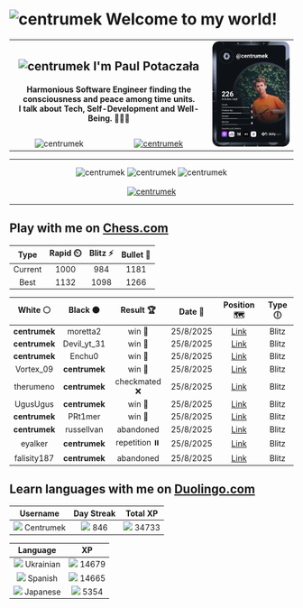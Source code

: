 <h1>
  <img
    src="https://emojis.slackmojis.com/emojis/images/1531849430/4246/blob-sunglasses.gif"
    width="30"
    alt="centrumek"
  />
  Welcome to my world!
</h1>

<table>
  <tbody>
    <tr>
      <td align="center" width="70%" colspan="2">
        <h2>
          <img
            src="https://raw.githubusercontent.com/MartinHeinz/MartinHeinz/master/wave.gif"
            width="30px"
            alt="centrumek"
          />
          I'm Paul Potaczała
        </h2>
        <h4>
          Harmonious Software Engineer finding the consciousness and peace among time units.
          <br/>
          I talk about Tech, Self-Development and Well-Being. 🌿🧘🚀
        </h4>
      </td>
      <td width="30%" rowspan="2">
        <a href="https://app.daily.dev/centrumek">
          <img
            src="./devcard.svg"
            alt="centrumek"
          />
        </a>
      </td>
    </tr>
    <tr align="center">
      <td>
        <img
          src="https://komarev.com/ghpvc/?username=centrumek&label=visitors&color=0e75b6&style=flat"
          alt="centrumek"
        >
      </td>
      <td>
        <a href="https://stackoverflow.com/users/14496012/centrumek">
          <img
            src="https://stackoverflow.com/users/flair/14496012.png?theme=dark"
            alt="centrumek"
          >
        </a>
      </td>
    </tr>
  </tbody>
</table>

---
<div align="center">
  <img 
    src="https://github-readme-stats.vercel.app/api?username=centrumek&show_icons=true&count_private=true&theme=dark&hide_border=true&hide=issues,contribs&bg_color=00000000"
    alt="centrumek"
  />
  <img
    src="https://github-readme-stats.vercel.app/api/top-langs/?username=centrumek&layout=compact&hide_border=true&theme=dark&bg_color=00000000&langs_count=6&exclude_repo=air-statistic-app"
    alt="centrumek"
  />
  <img 
    src="https://github-readme-streak-stats.herokuapp.com?user=centrumek&theme=dark&hide_border=true&background=FFFFFF00"
    alt="centrumek"
  />
  <br/>
  <br/>
  <a href="https://www.buymeacoffee.com/centrumek">
    <img
      src="https://cdn.buymeacoffee.com/buttons/v2/default-orange.png"
      height="50"
      width="210"
      alt="centrumek"
    />
  </a>
</div>

---

## Play with me on [Chess.com](https://www.chess.com/member/centrumek)

<div align="center">
<!--START_SECTION:chessStats-->
<!-- Automatically generated with https://github.com/Balastrong/chess-stats-action -->

| Type | Rapid ⏲️ | Blitz ⚡ | Bullet 🔫 |
|:---:|:---:|:---:|:---:|
| Current | 1000 | 984 | 1181 |
| Best | 1132 | 1098 | 1266 |

| White ⚪ | Black ⚫ | Result 🏆 | Date 📅 | Position 🗺️ | Type 🕕 |
|:---:|:---:|:---:|:---:|:---:|:---:|
| **centrumek** | moretta2 | win 🥇 | 25/8/2025 | <a href="http://www.ee.unb.ca/cgi-bin/tervo/fen.pl?select=7k/7R/p4Npp/1p6/3P4/1P6/1KP2r1P/8 b - - 3 33">Link</a> | Blitz |
| **centrumek** | Devil_yt_31 | win 🥇 | 25/8/2025 | <a href="http://www.ee.unb.ca/cgi-bin/tervo/fen.pl?select=3NK3/2k3p1/7p/5P1P/p1p5/R3P3/8/8 b - - 0 43">Link</a> | Blitz |
| **centrumek** | Enchu0 | win 🥇 | 25/8/2025 | <a href="http://www.ee.unb.ca/cgi-bin/tervo/fen.pl?select=8/8/4k1R1/8/8/7P/P6K/8 b - - 2 51">Link</a> | Blitz |
| Vortex_09 | **centrumek** | win 🥇 | 25/8/2025 | <a href="http://www.ee.unb.ca/cgi-bin/tervo/fen.pl?select=2k3r1/ppp2p2/8/3PPR2/5B2/P1P5/1P3K2/r5q1 w - - 0 33">Link</a> | Blitz |
| therumeno | **centrumek** | checkmated ❌ | 25/8/2025 | <a href="http://www.ee.unb.ca/cgi-bin/tervo/fen.pl?select=r2qkb1r/pppn1Qpp/2np4/4p1P1/2B1P3/7P/PPPP1P2/RNB1K2R b KQkq - 0 8">Link</a> | Blitz |
| UgusUgus | **centrumek** | win 🥇 | 25/8/2025 | <a href="http://www.ee.unb.ca/cgi-bin/tervo/fen.pl?select=1r3k1r/6bp/p2p1p2/2pN3q/4P3/1P6/P1P2PPP/3R1RK1 w - - 0 27">Link</a> | Blitz |
| **centrumek** | PRt1mer | win 🥇 | 25/8/2025 | <a href="http://www.ee.unb.ca/cgi-bin/tervo/fen.pl?select=8/P6N/8/8/1P6/2k1p3/6PP/4K3 b - - 0 37">Link</a> | Blitz |
| **centrumek** | russellvan | abandoned  | 25/8/2025 | <a href="http://www.ee.unb.ca/cgi-bin/tervo/fen.pl?select=8/1p3kBp/p1p3pP/2Pp4/3K4/r4p2/8/8 w - - 2 40">Link</a> | Blitz |
| eyalker | **centrumek** | repetition ⏸️ | 25/8/2025 | <a href="http://www.ee.unb.ca/cgi-bin/tervo/fen.pl?select=8/8/8/2p1K3/1pP5/1k6/p7/3Q4 b - - 17 60">Link</a> | Blitz |
| falisity187 | **centrumek** | abandoned  | 25/8/2025 | <a href="http://www.ee.unb.ca/cgi-bin/tervo/fen.pl?select=r3k1Q1/p3b3/1p5p/2p3p1/8/7P/PPP2PP1/2KR4 b q - 1 24">Link</a> | Blitz |

<!--END_SECTION:chessStats-->
</div>

## Learn languages with me on [Duolingo.com](https://www.duolingo.com/profile/Centrumek)

<div align="center">
<!--START_SECTION:duolingoStats-->
<!-- Automatically generated with https://github.com/centrumek/duolingo-readme-stats-->

| Username | Day Streak | Total XP |
|:---:|:---:|:---:|
| <img src="https://raw.githubusercontent.com/centrumek/duolingo-readme-stats/main/assets/duolingo.png" height="12"> Centrumek | <img src="https://raw.githubusercontent.com/centrumek/duolingo-readme-stats/main/assets/streakinactive.svg" height="12"> 846 | <img src="https://raw.githubusercontent.com/centrumek/duolingo-readme-stats/main/assets/xp.svg" height="12"> 34733 | <img src="https://raw.githubusercontent.com/centrumek/duolingo-readme-stats/main/assets/xp.svg" height="12"> 0 |

| Language | XP |
|:---:|:---:|
| <img src="https://raw.githubusercontent.com/centrumek/duolingo-readme-stats/main/assets/langs/ukrainian.svg" height="12"> Ukrainian | <img src="https://raw.githubusercontent.com/centrumek/duolingo-readme-stats/main/assets/xp.svg" height="12"> 14679 |
| <img src="https://raw.githubusercontent.com/centrumek/duolingo-readme-stats/main/assets/langs/spanish.svg" height="12"> Spanish | <img src="https://raw.githubusercontent.com/centrumek/duolingo-readme-stats/main/assets/xp.svg" height="12"> 14665 |
| <img src="https://raw.githubusercontent.com/centrumek/duolingo-readme-stats/main/assets/langs/japanese.svg" height="12"> Japanese | <img src="https://raw.githubusercontent.com/centrumek/duolingo-readme-stats/main/assets/xp.svg" height="12"> 5354 |

<!--END_SECTION:duolingoStats-->
</div>
<!--
**centrumek/centrumek** is a ✨ _special_ ✨ repository because its `README.md` (this file) appears on your GitHub profile.

Here are some ideas to get you started:

- 🔭 I’m currently working on ...
- 🌱 I’m currently learning ...
- 👯 I’m looking to collaborate on ...
- 🤔 I’m looking for help with ...
- 💬 Ask me about ...
- 📫 How to reach me: ...
- 😄 Pronouns: ...
- ⚡ Fun fact: ...
-->
